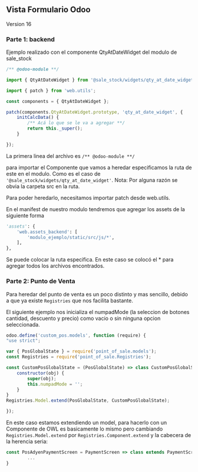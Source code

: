 ## Vista Formulario Odoo

Version 16

### Parte 1: backend

Ejemplo realizado con el componente QtyAtDateWidget del modulo de sale_stock

```js
/** @odoo-module **/

import { QtyAtDateWidget } from '@sale_stock/widgets/qty_at_date_widget';

import { patch } from 'web.utils';

const components = { QtyAtDateWidget };

patch(components.QtyAtDateWidget.prototype, 'qty_at_date_widget', {
    initCalcData() {
        /** Acá lo que se le va a agregar **/
        return this._super();
    }

});


```

La primera linea del archivo es `/** @odoo-module **/`

para importar el Componente que vamos a heredar especificamos la ruta de este en el modulo.
Como es el caso de `'@sale_stock/widgets/qty_at_date_widget'`. 
Nota: Por alguna razón se obvia la carpeta src en la ruta.

Para poder heredarlo, necesitamos importar patch desde web.utils.

En el manifest de nuestro modulo tendremos que agregar los assets de la siguiente forma

```python
'assets': {
    'web.assets_backend': [
        'modulo_ejemplo/static/src/js/*',
    ],
},
```

Se puede colocar la ruta especifica. En este caso se colocó el * para agregar todos los archivos encontrados.


### Parte 2: Punto de Venta

Para heredar del punto de venta es un poco distinto y mas sencillo, debido a que ya existe ```Registries``` que nos facilita bastante.


El siguiente ejemplo nos inicializa el numpadMode (la seleccion de botones cantidad, descuento y precio) como vacio o sin ninguna opcion seleccionada.

```js
odoo.define('custom_pos.models', function (require) {
"use strict";

var { PosGlobalState } = require('point_of_sale.models');
const Registries = require('point_of_sale.Registries');

const CustomPosGlobalState = (PosGlobalState) => class CustomPosGlobalState extends PosGlobalState {
    constructor(obj) {
        super(obj);
        this.numpadMode = '';
    }
}
Registries.Model.extend(PosGlobalState, CustomPosGlobalState);

});
```
En este caso estamos extendiendo un model, para hacerlo con un Componente de OWL es basicamente lo mismo pero cambiando ```Registries.Model.extend``` por ```Registries.Component.extend``` y la cabecera de la herencia seria:

```js
const PosAdyenPaymentScreen = PaymentScreen => class extends PaymentScreen {
        ...
}



